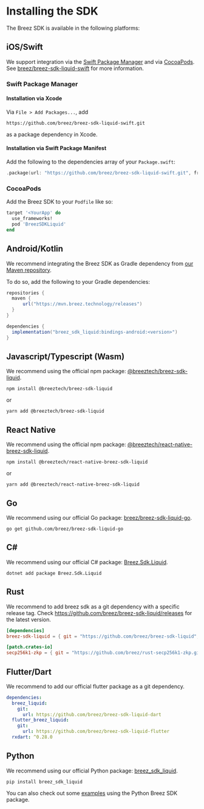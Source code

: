 # Installing the SDK

The Breez SDK is available in the following platforms:

## iOS/Swift

We support integration via the [Swift Package Manager](https://www.swift.org/package-manager/) and via [CocoaPods](https://cocoapods.org/).
See [breez/breez-sdk-liquid-swift](https://github.com/breez/breez-sdk-liquid-swift) for more information.

### Swift Package Manager

#### Installation via Xcode

Via `File > Add Packages...`, add

```
https://github.com/breez/breez-sdk-liquid-swift.git
```

as a package dependency in Xcode.

#### Installation via Swift Package Manifest

Add the following to the dependencies array of your `Package.swift`:

``` swift
.package(url: "https://github.com/breez/breez-sdk-liquid-swift.git", from: "<version>"),
```

### CocoaPods

Add the Breez SDK to your `Podfile` like so:

``` ruby
target '<YourApp' do
  use_frameworks!
  pod 'BreezSDKLiquid'
end
```

## Android/Kotlin

We recommend integrating the Breez SDK as Gradle dependency from [our Maven repository](https://mvn.breez.technology/#/releases).

To do so, add the following to your Gradle dependencies:

```gradle
repositories {
  maven {
      url("https://mvn.breez.technology/releases")
  }
}

dependencies {
  implementation("breez_sdk_liquid:bindings-android:<version>")
}
```

## Javascript/Typescript (Wasm)

We recommend using the official npm package: [@breeztech/breez-sdk-liquid](https://www.npmjs.com/package/@breeztech/breez-sdk-liquid).

```console
npm install @breeztech/breez-sdk-liquid
```
or
```console
yarn add @breeztech/breez-sdk-liquid
```

## React Native

We recommend using the official npm package: [@breeztech/react-native-breez-sdk-liquid](https://www.npmjs.com/package/@breeztech/react-native-breez-sdk-liquid).

```console
npm install @breeztech/react-native-breez-sdk-liquid
```
or
```console
yarn add @breeztech/react-native-breez-sdk-liquid
```

## Go

We recommend using our official Go package: [breez/breez-sdk-liquid-go](https://github.com/breez/breez-sdk-liquid-go).

```console
go get github.com/breez/breez-sdk-liquid-go
```

## C#

We recommend using our official C# package: [Breez.Sdk.Liquid](https://www.nuget.org/packages/Breez.Sdk.Liquid).

```console
dotnet add package Breez.Sdk.Liquid
```

## Rust

We recommend to add breez sdk as a git dependency with a specific release tag.
Check https://github.com/breez/breez-sdk-liquid/releases for the latest version.

```toml
[dependencies]
breez-sdk-liquid = { git = "https://github.com/breez/breez-sdk-liquid", tag = "0.7.2" }

[patch.crates-io]
secp256k1-zkp = { git = "https://github.com/breez/rust-secp256k1-zkp.git", rev = "eac2e479255a6e32b5588bc25ee53c642fdd8395" }
```

## Flutter/Dart

We recommend to add our official flutter package as a git dependency. 

```yaml
dependencies:
  breez_liquid:
    git:
      url: https://github.com/breez/breez-sdk-liquid-dart
  flutter_breez_liquid:
    git:
      url: https://github.com/breez/breez-sdk-liquid-flutter
  rxdart: ^0.28.0
```

## Python

We recommend using our official Python package: [breez_sdk_liquid](https://pypi.org/project/breez-sdk-liquid).

```console
pip install breez_sdk_liquid
```

You can also check out some [examples](https://github.com/breez/breez-sdk-liquid-docs/tree/main/examples/python) using the Python Breez SDK package.
